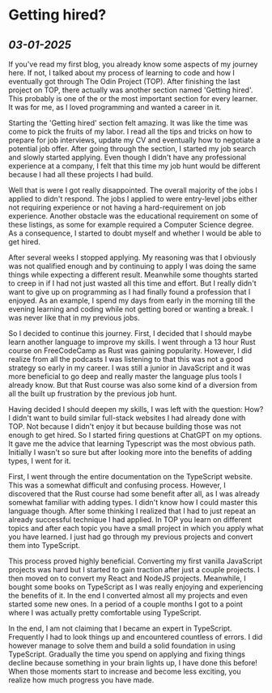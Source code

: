 # Getting hired?

## *03-01-2025*

If you've read my first blog, you already know some aspects of my journey here. If not, I talked about my process of learning to code and how I eventually got through The Odin Project (TOP). After finishing the last project on TOP, there actually was another section named 'Getting hired'. This probably is one of the or the most important section for every learner. It was for me, as I loved programming and wanted a career in it.

Starting the 'Getting hired' section felt amazing. It was like the time was come to pick the fruits of my labor. I read all the tips and tricks on how to prepare for job interviews, update my CV and eventually how to negotiate a potential job offer. After going through the section, I started my job search and slowly started applying. Even though I didn't have any professional experience at a company, I felt that this time my job hunt would be different because I had all these projects I had build.

Well that is were I got really disappointed. The overall majority of the jobs I applied to didn't respond. The jobs I applied to were entry-level jobs either not requiring experience or not having a hard-requirement on job experience. Another obstacle was the educational requirement on some of these listings, as some for example required a Computer Science degree. As a consequence, I started to doubt myself and whether I would be able to get hired.

After several weeks I stopped applying. My reasoning was that I obviously was not qualified enough and by continuing to apply I was doing the same things while expecting a different result. Meanwhile some thoughts started to creep in if I had not just wasted all this time and effort. But I really didn't want to give up on programming as I had finally found a profession that I enjoyed. As an example, I spend my days from early in the morning till the evening learning and coding while not getting bored or wanting a break. I was never like that in my previous jobs.

So I decided to continue this journey. First, I decided that I should maybe learn another language to improve my skills. I went through a 13 hour Rust course on FreeCodeCamp as Rust was gaining popularity. However, I did realize from all the podcasts I was listening to that this was not a good strategy so early in my career. I was still a junior in JavaScript and it was more beneficial to go deep and really master the language plus tools I already know. But that Rust course was also some kind of a diversion from all the built up frustration by the previous job hunt.

Having decided I should deepen my skills, I was left with the question: How? I didn't want to build similar full-stack websites I had already done with TOP. Not because I didn't enjoy it but because building those was not enough to get hired. So I started firing questions at ChatGPT on my options. It gave me the advice that learning Typescript was the most obvious path. Initially I wasn't so sure but after looking more into the benefits of adding types, I went for it.

First, I went through the entire documentation on the TypeScript website. This was a somewhat difficult and confusing process. However, I discovered that the Rust course had some benefit after all, as I was already somewhat familiar with adding types. I didn't know how I could master this language though. After some thinking I realized that I had to just repeat an already successful technique I had applied. In TOP you learn on different topics and after each topic you have a small project in which you apply what you have learned. I just had go through my previous projects and convert them into TypeScript. 

This process proved highly beneficial. Converting my first vanilla JavaScript projects was hard but I started to gain traction after just a couple projects. I then moved on to convert my React and NodeJS projects. Meanwhile, I bought some books on TypeScript as I was really enjoying and experiencing the benefits of it. In the end I converted almost all my projects and even started some new ones. In a period of a couple months I got to a point where I was actually pretty comfortable using TypeScript.

In the end, I am not claiming that I became an expert in TypeScript. Frequently I had to look things up and encountered countless of errors. I did however manage to solve them and build a solid foundation in using TypeScript. Gradually the time you spend on applying and fixing things decline because something in your brain lights up, I have done this before! When those moments start to increase and become less exciting, you realize how much progress you have made.